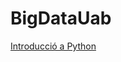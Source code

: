 # BigDataUab

[Introducció a Python
](https://github.com/CarlosVillan/BigDataUab/raw/main/Apunts/Classe1.md)
